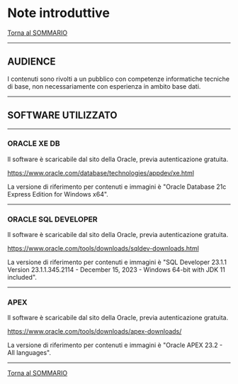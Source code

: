 # Note introduttive

[Torna al SOMMARIO](https://github.com/pmarconcini/DB_Oracle_Corso_Base/blob/master/000_sommario.md)


-----------------------------------
## AUDIENCE
I contenuti sono rivolti a un pubblico con competenze informatiche tecniche di base, non necessariamente con esperienza in ambito base dati.

-----------------------------------
## SOFTWARE UTILIZZATO

-----------------------------------
### ORACLE XE DB
Il software è scaricabile dal sito della Oracle, previa autenticazione gratuita.

https://www.oracle.com/database/technologies/appdev/xe.html

La versione di riferimento per contenuti e immagini è "Oracle Database 21c Express Edition for Windows x64".


-----------------------------------
### ORACLE SQL DEVELOPER 
Il software è scaricabile dal sito della Oracle, previa autenticazione gratuita.

https://www.oracle.com/tools/downloads/sqldev-downloads.html

La versione di riferimento per contenuti e immagini è "SQL Developer 23.1.1 Version 23.1.1.345.2114 - December 15, 2023 -  Windows 64-bit with JDK 11 included".


-----------------------------------
### APEX
Il software è scaricabile dal sito della Oracle, previa autenticazione gratuita.

https://www.oracle.com/tools/downloads/apex-downloads/

La versione di riferimento per contenuti e immagini è "Oracle APEX 23.2 - All languages".



-----------------------------------

[Torna al SOMMARIO](https://github.com/pmarconcini/DB_Oracle_Corso_Base/blob/master/000_sommario.md)

